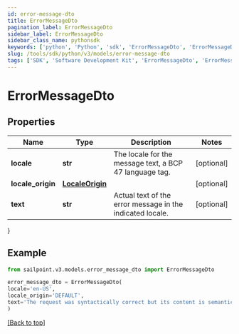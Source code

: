 ```yaml
---
id: error-message-dto
title: ErrorMessageDto
pagination_label: ErrorMessageDto
sidebar_label: ErrorMessageDto
sidebar_class_name: pythonsdk
keywords: ['python', 'Python', 'sdk', 'ErrorMessageDto', 'ErrorMessageDto']
slug: /tools/sdk/python/v3/models/error-message-dto
tags: ['SDK', 'Software Development Kit', 'ErrorMessageDto', 'ErrorMessageDto']
---
```


# ErrorMessageDto

## Properties

| Name | Type | Description | Notes |
| --- | --- | --- | --- |
| **locale** | **str** | The locale for the message text, a BCP 47 language tag. | [optional] |
| **locale_origin** | [**LocaleOrigin**](locale-origin) |  | [optional] |
| **text** | **str** | Actual text of the error message in the indicated locale. | [optional] |

}

## Example

```python
from sailpoint.v3.models.error_message_dto import ErrorMessageDto

error_message_dto = ErrorMessageDto(
locale='en-US',
locale_origin='DEFAULT',
text='The request was syntactically correct but its content is semantically invalid.'
)

```

[[Back to top]](#)
